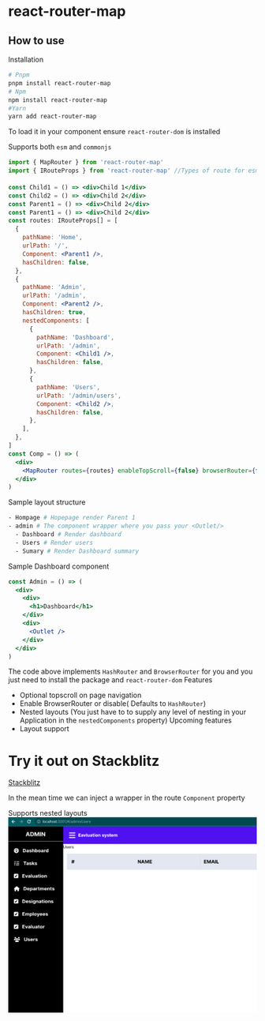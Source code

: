 # react-router-map

## How to use

Installation

```sh
# Pnpm
pnpm install react-router-map
# Npm
npm install react-router-map
#Yarn
yarn add react-router-map
```

To load it in your component ensure `react-router-dom` is installed

Supports both `esm` and `commonjs`

```jsx
import { MapRouter } from 'react-router-map'
import { IRouteProps } from 'react-router-map' //Types of route for esm modules

const Child1 = () => <div>Child 1</div>
const Child2 = () => <div>Child 2</div>
const Parent1 = () => <div>Child 2</div>
const Parent1 = () => <div>Child 2</div>
const routes: IRouteProps[] = [
  {
    pathName: 'Home',
    urlPath: '/',
    Component: <Parent1 />,
    hasChildren: false,
  },
  {
    pathName: 'Admin',
    urlPath: '/admin',
    Component: <Parent2 />,
    hasChildren: true,
    nestedComponents: [
      {
        pathName: 'Dashboard',
        urlPath: '/admin',
        Component: <Child1 />,
        hasChildren: false,
      },
      {
        pathName: 'Users',
        urlPath: '/admin/users',
        Component: <Child2 />,
        hasChildren: false,
      },
    ],
  },
]
const Comp = () => (
  <div>
    <MapRouter routes={routes} enableTopScroll={false} browserRouter={false} />
  </div>
)
```
Sample layout structure
```sh
- Hompage # Hopepage render Parent 1
- admin # The component wrapper where you pass your <Outlet/>
  - Dashboard # Render dashboard
  - Users # Render users
  - Sumary # Render Dashboard summary
```

Sample Dashboard component

```jsx
const Admin = () => (
  <div>
    <div>
      <h1>Dashboard</h1>
    </div>
    <div>
      <Outlet />
    </div>
  </div>
)
```

The code above implements `HashRouter` and `BrowserRouter` for you and you just need to install the package and `react-router-dom`
Features

- Optional topscroll on page navigation
- Enable BrowserRouter or disable( Defaults to `HashRouter`)
- Nested layouts (You just have to to supply any level of nesting in your Application in the `nestedComponents` property)
  Upcoming features
- Layout support

# Try it out on Stackblitz
[Stackblitz](https://stackblitz.com/edit/react-ts-nriwyu?ctl=1&devToolsHeight=33&embed=1&file=pages/Homepage.tsx&theme=dark)

In the mean time we can inject a wrapper in the route `Component` property

Supports nested layouts
![Dashboard layout](./assets/nested.png)

